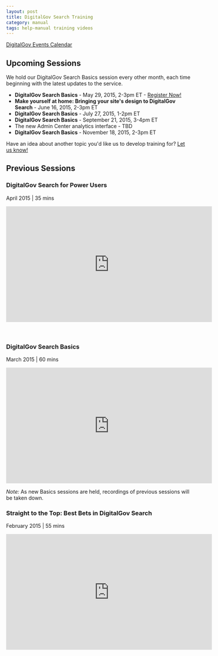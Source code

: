 ```yaml
---
layout: post
title: DigitalGov Search Training
category: manual
tags: help-manual training videos
---
```


[DigitalGov Events Calendar](http://www.digitalgov.gov/events/)

## Upcoming Sessions

We hold our DigitalGov Search Basics session every other month, each time beginning with the latest updates to the service. 

* **DigitalGov Search Basics** - May 29, 2015, 2-3pm ET - [Register Now!](http://www.digitalgov.gov/event/digitalgov-search-basics-workshop-beginner/)
* **Make yourself at home: Bringing your site's design to DigitalGov Search** - June 16, 2015, 2-3pm ET
* **DigitalGov Search Basics** - July 27, 2015, 1-2pm ET
* **DigitalGov Search Basics** - September 21, 2015, 3-4pm ET
* The new Admin Center analytics interface - TBD
* **DigitalGov Search Basics** - November 18, 2015, 2-3pm ET

Have an idea about another topic you'd like us to develop training for? [Let us know!](mailto:search@support.digitalgov.gov)

## Previous Sessions

### DigitalGov Search for Power Users 
April 2015 | 35 mins

<iframe width="560" height="315" src="https://www.youtube.com/embed/Z1Eg9LhhFcY" frameborder="0" allowfullscreen></iframe>
<br>
<br>
<br>

### DigitalGov Search Basics 
March 2015 | 60 mins

<iframe width="560" height="315" src="https://www.youtube.com/embed/-TfzPI_pbj0" frameborder="0" allowfullscreen></iframe>

*Note:* As new Basics sessions are held, recordings of previous sessions will be taken down.
<br>

### Straight to the Top: Best Bets in DigitalGov Search 
February 2015 | 55 mins

<iframe width="560" height="315" src="https://www.youtube.com/embed/WzQocKYK0t4" frameborder="0" allowfullscreen></iframe>